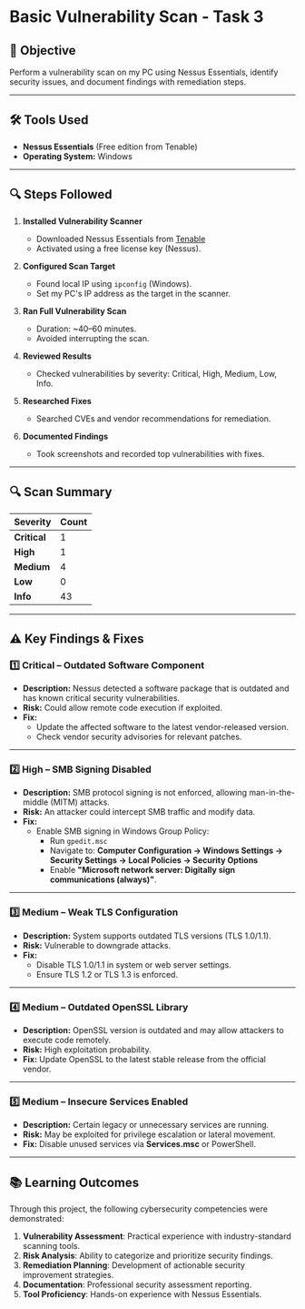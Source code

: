 # Basic Vulnerability Scan - Task 3

## 📌 Objective
Perform a vulnerability scan on my PC using Nessus Essentials, identify security issues, and document findings with remediation steps.

---

## 🛠 Tools Used
- **Nessus Essentials** (Free edition from Tenable)
- **Operating System:** Windows

---

## 🔍 Steps Followed
1. **Installed Vulnerability Scanner**
   - Downloaded Nessus Essentials from [Tenable](https://www.tenable.com/products/nessus/nessus-essentials)
   - Activated using a free license key (Nessus).

2. **Configured Scan Target**
   - Found local IP using `ipconfig` (Windows).
   - Set my PC's IP address as the target in the scanner.

3. **Ran Full Vulnerability Scan**
   - Duration: ~40–60 minutes.
   - Avoided interrupting the scan.

4. **Reviewed Results**
   - Checked vulnerabilities by severity: Critical, High, Medium, Low, Info.

5. **Researched Fixes**
   - Searched CVEs and vendor recommendations for remediation.

6. **Documented Findings**
   - Took screenshots and recorded top vulnerabilities with fixes.

---


## 🔍 Scan Summary
| Severity  | Count |
|-----------|-------|
| **Critical** | 1 |
| **High**     | 1 |
| **Medium**   | 4 |
| **Low**      | 0 |
| **Info**     | 43 |

---

## ⚠ Key Findings & Fixes

### 1️⃣ Critical – Outdated Software Component
- **Description:** Nessus detected a software package that is outdated and has known critical security vulnerabilities.
- **Risk:** Could allow remote code execution if exploited.
- **Fix:**
  - Update the affected software to the latest vendor-released version.
  - Check vendor security advisories for relevant patches.

---

### 2️⃣ High – SMB Signing Disabled
- **Description:** SMB protocol signing is not enforced, allowing man-in-the-middle (MITM) attacks.
- **Risk:** An attacker could intercept SMB traffic and modify data.
- **Fix:**
  - Enable SMB signing in Windows Group Policy:
    - Run `gpedit.msc`
    - Navigate to: **Computer Configuration → Windows Settings → Security Settings → Local Policies → Security Options**
    - Enable **"Microsoft network server: Digitally sign communications (always)"**.

---

### 3️⃣ Medium – Weak TLS Configuration
- **Description:** System supports outdated TLS versions (TLS 1.0/1.1).
- **Risk:** Vulnerable to downgrade attacks.
- **Fix:**
  - Disable TLS 1.0/1.1 in system or web server settings.
  - Ensure TLS 1.2 or TLS 1.3 is enforced.

---

### 4️⃣ Medium – Outdated OpenSSL Library
- **Description:** OpenSSL version is outdated and may allow attackers to execute code remotely.
- **Risk:** High exploitation probability.
- **Fix:** Update OpenSSL to the latest stable release from the official vendor.

---

### 5️⃣ Medium – Insecure Services Enabled
- **Description:** Certain legacy or unnecessary services are running.
- **Risk:** May be exploited for privilege escalation or lateral movement.
- **Fix:** Disable unused services via **Services.msc** or PowerShell.

---

## 📚 Learning Outcomes

Through this project, the following cybersecurity competencies were demonstrated:

1. **Vulnerability Assessment**: Practical experience with industry-standard scanning tools.
2. **Risk Analysis**: Ability to categorize and prioritize security findings.
3. **Remediation Planning**: Development of actionable security improvement strategies.
4. **Documentation**: Professional security assessment reporting.
5. **Tool Proficiency**: Hands-on experience with Nessus Essentials.
